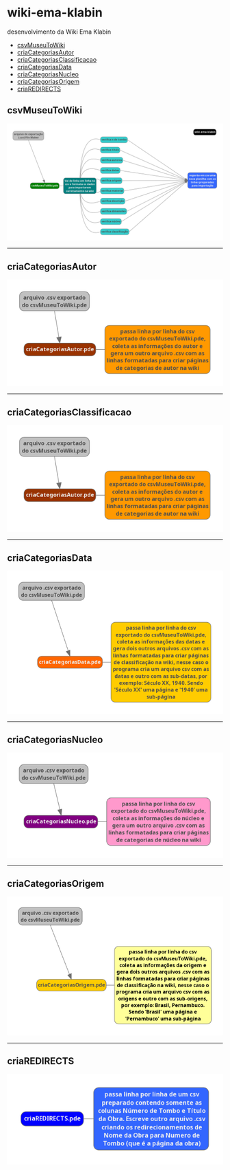 # wiki-ema-klabin
desenvolvimento da Wiki Ema Klabin

- [csvMuseuToWiki](#csvmuseutowiki)
- [criaCategoriasAutor](#criacategoriasautor)
- [criaCategoriasClassificacao](#criacategoriasclassificacao)
- [criaCategoriasData](#criacategoriasdata)
- [criaCategoriasNucleo](#criacategoriasnucleo)
- [criaCategoriasOrigem](#criacategoriasorigem)
- [criaREDIRECTS](#criaredirects)

<!-- toc -->
## csvMuseuToWiki
![Fluxograma da Construção da Wiki Ema Klabin](/fluxogramas/wiki-ema-klabin-fluxograma-principal.png)

***********************
## criaCategoriasAutor
![Fluxograma ddo programa de categorização de autor](/fluxogramas/fluxograma-cria-categorias-autor.png)

***********************
## criaCategoriasClassificacao
![Fluxograma ddo programa de categorização da classificacao](/fluxogramas/fluxograma-cria-categorias-autor.png)

***********************
## criaCategoriasData
![Fluxograma ddo programa de categorização das datas](/fluxogramas/fluxograma-cria-categorias-data.png)

***********************
## criaCategoriasNucleo
![Fluxograma ddo programa de categorização dos núcleos](/fluxogramas/fluxograma-cria-categorias-nucleo.png)

***********************
## criaCategoriasOrigem
![Fluxograma ddo programa de categorização da origem](/fluxogramas/fluxograma-cria-categorias-origem.png)

***********************
## criaREDIRECTS
![Fluxograma ddo programa de criação de redirects](/fluxogramas/fluxograma-cria-redirects.png)
